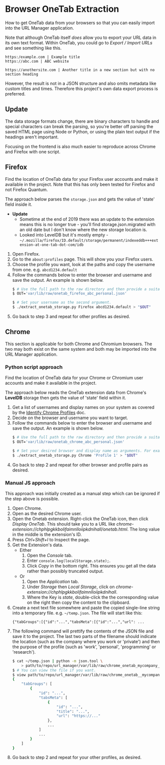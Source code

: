 # Browser OneTab Extraction

How to get OneTab data from your browsers so that you can easily import into the URL Manager application.

Note that although OneTab itself _does_ allow you to export your URL data in its own text format. Within OneTab, you could go to _Export / Import URLs_ and see something like this.

```
https:/example.com | Example title
https://abc.com | ABC website

https://anothersite.com | Another title in a new section but with no section heading
```

However, the result is not in a JSON structure and also omits metadata like custom titles and times. Therefore this project's own data export process is preferred.


## Update

The data storage formats change, there are binary characters to handle and special characters can break the parsing, so you're better off parsing the saved HTML page using Node or Python, or using the plain text output if the headings aren't important.

Focusing on the frontend is also much easier to reproduce across Chrome and Firefox with one script.


## Firefox

Find the location of OneTab data for your Firefox user accounts and make it available in the project. Note that this has only been tested for Firefox and not Firefox Quantum.

The approach below parses the `storage.json` and gets the value of 'state' field inside it.

- **Update**
    - Sometime at the end of 2019 there was an update to the extension means this is no longer true - you'll find storage.json.migrated with an old date but I don't know where the new storage location is.
    - Looked into LevelDB but it's mostly empty - `~/.mozilla/firefox/ID.default/storage/permanent/indexeddb+++extension-at-one-tab-dot-com/idb`

1. Open Firefox.
2. Go to the `about:profiles` page. This will show you your Firefox users.
3. Choose the profile you want, look at the paths and copy the username from one. e.g. `abcd1234.default`
4. Follow the commands below to enter the browser and username and save the output. An example is shown below.
    ```bash
    $ # Use the full path to the raw directory and then provide a suitable name for the file.
    $ OUT='var/lib/raw/onetab_firefox_abc_personal.json'
    
    $ # Set your username as the second argument.
    $ ./extract_onetab_storage.py Firefox abcd1234.default > "$OUT"
    ```
5. Go back to step 3 and repeat for other profiles as desired.


## Chrome

This section is applicable for both Chrome and Chromium browsers. The two may both exist on the same system and both may be imported into the URL Manager application.


### Python script approach

Find the location of OneTab data for your Chrome or Chromium user accounts and make it available in the project.

The approach below reads the OneTab extension data from Chrome's **LevelDB** storage then gets the value of 'state' field within it.

1. Get a list of usernames and display names on your system as covered by the [Identify Chrome Profiles](/docs/identify_chrome_profiles.md) doc.
2. Decide on the browser and username you want to target.
3. Follow the commands below to enter the browser and username and save the output. An example is shown below.
    ```bash
    $ # Use the full path to the raw directory and then provide a suitable name for the file.
    $ OUT='var/lib/raw/onetab_chrome_abc_personal.json'
    
    $ # Set your desired browser and display name as arguments. For example:
    $ ./extract_onetab_storage.py Chrome 'Profile 1' > "$OUT"
    ```
4. Go back to step 2 and repeat for other browser and profile pairs as desired.


### Manual JS approach

This approach was initially created as a manual step which can be ignored if the step above is possible.

1. Open Chrome.
2. Open as the desired Chrome user.
3. Open the Onetab extension. Right-click the OneTab icon, then click _Display OneTab_. This should take you to a URL like _chrome-extension://chphlpgkkbolifaimnlloiipkdnihall/onetab.html_. The long value in the middle is the extension's ID.
4. Press _Ctrl+Shift+I_ to Inspect the page.
5. Get the Extension's data.
    - Either
       1. Open the _Console_ tab.
       2. Enter `console.log(localStorage.state);`.
       3. Click _Copy_ in the bottom right. This ensures you get all the data rather than possibly truncated output.
    - Or
        1. Open the _Application_ tab.
        2. Under _Storage_ then _Local Storage_, click on _chrome-extension://chphlpgkkbolifaimnlloiipkdnihall_.
        3. Where the Key is _state_, double-click the the corresponding value on the right then copy the content to the clipboard.
6. Create a next text file somewhere and paste the copied single-line string into a temporary file. e.g. `~/temp.json`. The file will start like this:
    ```
    {"tabGroups":[{"id":"...","tabsMeta":[{"id":"...","url": ...
    ```
7. The following command will prettify the contents of the JSON file and save it to the project. The last two parts of the filename should indicate the location (such as the company where you work or 'private') and then the purpose of the profile (such as 'work', 'personal', 'programming' or 'research').
    ```bash
    $ cat ~/temp.json | python -m json.tool \
        > path/to/repo/url_manager/var/lib/raw/chrome_onetab_mycompany_personal.json
    $ # You can view the file if you want.
    $ view path/to/repo/url_manager/var/lib/raw/chrome_onetab__mycompany_personal.json
    {
        "tabGroups": [
            {
                "id": "...",
                "tabsMeta": [
                    {
                        "id": "...",
                        "title": "...",
                        "url": "https://..."
                    },
                    ...
                ]
                ...
            }
        ]
    }
    ```
8. Go back to step 2 and repeat for your other profiles, as desired.
